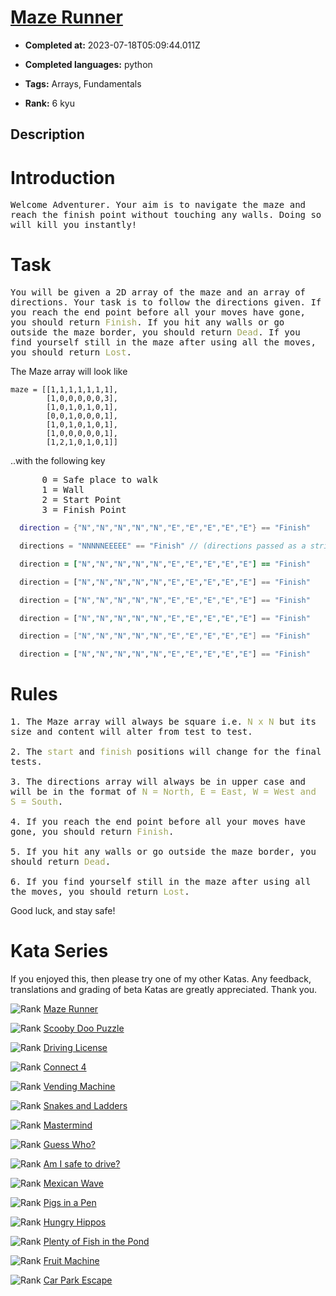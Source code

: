 # [Maze Runner](https://www.codewars.com/kata/58663693b359c4a6560001d6)

- **Completed at:** 2023-07-18T05:09:44.011Z

- **Completed languages:** python

- **Tags:** Arrays, Fundamentals

- **Rank:** 6 kyu

## Description

# Introduction

<pre style="white-space: pre-wrap;white-space: -moz-pre-wrap;white-space: -pre-wrap;white-space: -o-pre-wrap;word-wrap: break-word;">
Welcome Adventurer. Your aim is to navigate the maze and reach the finish point without touching any walls. Doing so will kill you instantly!
</pre>

# Task

<pre style="white-space: pre-wrap;white-space: -moz-pre-wrap;white-space: -pre-wrap;white-space: -o-pre-wrap;word-wrap: break-word;">
You will be given a 2D array of the maze and an array of directions. Your task is to follow the directions given. If you reach the end point before all your moves have gone, you should return <span style="color:#A1A85E">Finish</span>. If you hit any walls or go outside the maze border, you should return <span style="color:#A1A85E">Dead</span>. If you find yourself still in the maze after using all the moves, you should return <span style="color:#A1A85E">Lost</span>.
</pre>

The Maze array will look like
```
maze = [[1,1,1,1,1,1,1],
        [1,0,0,0,0,0,3],
        [1,0,1,0,1,0,1],
        [0,0,1,0,0,0,1],
        [1,0,1,0,1,0,1],
        [1,0,0,0,0,0,1],
        [1,2,1,0,1,0,1]]
```
..with the following key

<pre style="white-space: pre-wrap;white-space: -moz-pre-wrap;white-space: -pre-wrap;white-space: -o-pre-wrap;word-wrap: break-word;">
      0 = Safe place to walk
      1 = Wall
      2 = Start Point
      3 = Finish Point
</pre>
```lua
  direction = {"N","N","N","N","N","E","E","E","E","E"} == "Finish"
```
```c
  directions = "NNNNNEEEEE" == "Finish" // (directions passed as a string)
```
```ruby
  direction = ["N","N","N","N","N","E","E","E","E","E"] == "Finish"
```
```python
  direction = ["N","N","N","N","N","E","E","E","E","E"] == "Finish"
```
```javascript
  direction = ["N","N","N","N","N","E","E","E","E","E"] == "Finish"
```
```php
  direction = ["N","N","N","N","N","E","E","E","E","E"] == "Finish"
```
```csharp
  direction = ["N","N","N","N","N","E","E","E","E","E"] == "Finish"
```
```haskell
  direction = ["N","N","N","N","N","E","E","E","E","E"] == "Finish"
```
# Rules

<pre style="white-space: pre-wrap;white-space: -moz-pre-wrap;white-space: -pre-wrap;white-space: -o-pre-wrap;word-wrap: break-word;">
1. The Maze array will always be square i.e. <span style="color:#A1A85E">N x N</span> but its size and content will alter from test to test.

2. The <span style="color:#A1A85E">start</span> and <span style="color:#A1A85E">finish</span> positions will change for the final tests.

3. The directions array will always be in upper case and will be in the format of <span style="color:#A1A85E">N = North, E = East, W = West and S = South</span>.

4. If you reach the end point before all your moves have gone, you should return <span style="color:#A1A85E">Finish</span>.

5. If you hit any walls or go outside the maze border, you should return <span style="color:#A1A85E">Dead</span>.

6. If you find yourself still in the maze after using all the moves, you should return <span style="color:#A1A85E">Lost</span>.
</pre>

Good luck, and stay safe!

# Kata Series
If you enjoyed this, then please try one of my other Katas. Any feedback, translations and grading of beta Katas are greatly appreciated. Thank you.

<span style="display: flex !important;"><img style="margin:0px;" src="https://raw.githubusercontent.com/adrianeyre/codewars/master/Ruby/Authored/6KYU.png" alt="Rank"/> <a href="https://www.codewars.com/kata/58663693b359c4a6560001d6" target="_blank">Maze Runner</a></span>

<span style="display: flex !important;"><img style="margin:0px;" src="https://raw.githubusercontent.com/adrianeyre/codewars/master/Ruby/Authored/6KYU.png" alt="Rank"/> <a href="https://www.codewars.com/kata/58693bbfd7da144164000d05" target="_blank">Scooby Doo Puzzle</a></span>

<span style="display: flex !important;"><img style="margin:0px;" src="https://raw.githubusercontent.com/adrianeyre/codewars/master/Ruby/Authored/7KYU.png" alt="Rank"/> <a href="https://www.codewars.com/kata/586a1af1c66d18ad81000134" target="_blank">Driving License</a></span>

<span style="display: flex !important;"><img style="margin:0px;" src="https://raw.githubusercontent.com/adrianeyre/codewars/master/Ruby/Authored/6KYU.png" alt="Rank"/> <a href="https://www.codewars.com/kata/586c0909c1923fdb89002031" target="_blank">Connect 4</a></span>

<span style="display: flex !important;"><img style="margin:0px;" src="https://raw.githubusercontent.com/adrianeyre/codewars/master/Ruby/Authored/6KYU.png" alt="Rank"/> <a href="https://www.codewars.com/kata/586e6d4cb98de09e3800014f" target="_blank">Vending Machine</a></span>

<span style="display: flex !important;"><img style="margin:0px;" src="https://raw.githubusercontent.com/adrianeyre/codewars/master/Ruby/Authored/6KYU.png" alt="Rank"/> <a href="https://www.codewars.com/kata/587136ba2eefcb92a9000027" target="_blank">Snakes and Ladders</a></span>

<span style="display: flex !important;"><img style="margin:0px;" src="https://raw.githubusercontent.com/adrianeyre/codewars/master/Ruby/Authored/6KYU.png" alt="Rank"/> <a href="https://www.codewars.com/kata/58a848258a6909dd35000003" target="_blank">Mastermind</a></span>

<span style="display: flex !important;"><img style="margin:0px;" src="https://raw.githubusercontent.com/adrianeyre/codewars/master/Ruby/Authored/6KYU.png" alt="Rank"/> <a href="https://www.codewars.com/kata/58b2c5de4cf8b90723000051" target="_blank">Guess Who?</a></span>

<span style="display: flex !important;"><img style="margin:0px;" src="https://raw.githubusercontent.com/adrianeyre/codewars/master/Ruby/Authored/6KYU.png" alt="Rank"/> <a href="https://www.codewars.com/kata/58f5c63f1e26ecda7e000029" target="_blank">Am I safe to drive?</a></span>

<span style="display: flex !important;"><img style="margin:0px;" src="https://raw.githubusercontent.com/adrianeyre/codewars/master/Ruby/Authored/6KYU.png" alt="Rank"/> <a href="https://www.codewars.com/kata/58f5c63f1e26ecda7e000029" target="_blank">Mexican Wave</a></span>

<span style="display: flex !important;"><img style="margin:0px;" src="https://raw.githubusercontent.com/adrianeyre/codewars/master/Ruby/Authored/6KYU.png" alt="Rank"/> <a href="https://www.codewars.com/kata/58fdcc51b4f81a0b1e00003e" target="_blank">Pigs in a Pen</a></span>

<span style="display: flex !important;"><img style="margin:0px;" src="https://raw.githubusercontent.com/adrianeyre/codewars/master/Ruby/Authored/6KYU.png" alt="Rank"/> <a href="https://www.codewars.com/kata/590300eb378a9282ba000095" target="_blank">Hungry Hippos</a></span>

<span style="display: flex !important;"><img style="margin:0px;" src="https://raw.githubusercontent.com/adrianeyre/codewars/master/Ruby/Authored/6KYU.png" alt="Rank"/> <a href="https://www.codewars.com/kata/5904be220881cb68be00007d" target="_blank">Plenty of Fish in the Pond</a></span>

<span style="display: flex !important;"><img style="margin:0px;" src="https://raw.githubusercontent.com/adrianeyre/codewars/master/Ruby/Authored/6KYU.png" alt="Rank"/> <a href="https://www.codewars.com/kata/590adadea658017d90000039" target="_blank">Fruit Machine</a></span>

<span style="display: flex !important;"><img style="margin:0px;" src="https://raw.githubusercontent.com/adrianeyre/codewars/master/Ruby/Authored/6KYU.png" alt="Rank"/> <a href="https://www.codewars.com/kata/591eab1d192fe0435e000014" target="_blank">Car Park Escape</a></span>